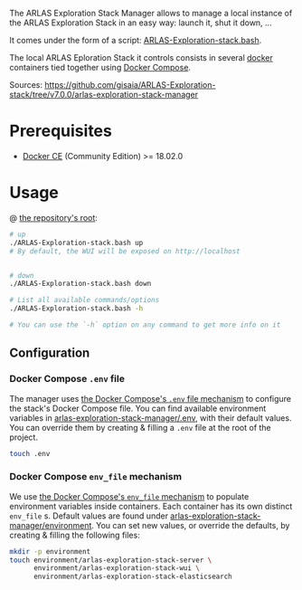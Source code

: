 The ARLAS Exploration Stack Manager allows to manage a local instance of the ARLAS Exploration Stack in an easy way: launch it, shut it down, ...

It comes under the form of a script: [ARLAS-Exploration-stack.bash](https://github.com/gisaia/ARLAS-Exploration-stack/tree/v7.0.0/ARLAS-Exploration-stack.bash).

The local ARLAS Eploration Stack it controls consists in several [docker](https://docker.com) containers tied together using [Docker Compose](https://docs.docker.com/compose).

Sources: https://github.com/gisaia/ARLAS-Exploration-stack/tree/v7.0.0/arlas-exploration-stack-manager

# Prerequisites

- [Docker CE](https://docs.docker.com/install/) (Community Edition) >=  18.02.0

# Usage

@ [the repository's root](https://github.com/gisaia/ARLAS-Exploration-stack/tree/v7.0.0):

```bash
# up
./ARLAS-Exploration-stack.bash up
# By default, the WUI will be exposed on http://localhost


# down
./ARLAS-Exploration-stack.bash down

# List all available commands/options
./ARLAS-Exploration-stack.bash -h

# You can use the `-h` option on any command to get more info on it
```

## Configuration

### Docker Compose `.env` file

The manager uses [the Docker Compose's `.env` file mechanism](https://docs.docker.com/compose/env-file/) to configure the stack's Docker Compose file. You can find available environment variables in [arlas-exploration-stack-manager/.env](https://github.com/gisaia/ARLAS-Exploration-stack/blob/v7.0.0/arlas-exploration-stack-manager/.env), with their default values. You can override them by creating & filling a `.env` file at the root of the project.

```bash
touch .env
```

### Docker Compose `env_file` mechanism

We use [the Docker Compose's `env_file` mechanism](https://docs.docker.com/compose/compose-file/#env_file) to populate environment variables inside containers. Each container has its own distinct `env_file` s. Default values are found under [arlas-exploration-stack-manager/environment](https://github.com/gisaia/ARLAS-Exploration-stack/tree/v7.0.0/arlas-exploration-stack-manager/environment). You can set new values, or override the defaults, by creating & filling the following files:

```bash
mkdir -p environment
touch environment/arlas-exploration-stack-server \
      environment/arlas-exploration-stack-wui \
      environment/arlas-exploration-stack-elasticsearch
```
